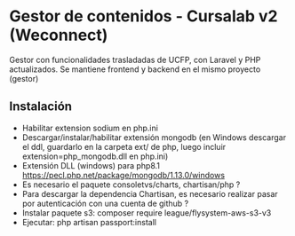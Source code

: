 # Gestor de contenidos - Cursalab v2 (Weconnect)

Gestor con funcionalidades trasladadas de UCFP, con Laravel y PHP actualizados.
Se mantiene frontend y backend en el mismo proyecto (gestor)

## Instalación

-   Habilitar extension sodium en php.ini
-   Descargar/instalar/habilitar extensión mongodb (en Windows descargar el ddl, guardarlo en la carpeta ext/ de php, luego incluir extension=php_mongodb.dll en php.ini) 
- Extensión DLL (windows) para php8.1 https://pecl.php.net/package/mongodb/1.13.0/windows
-   Es necesario el paquete consoletvs/charts, chartisan/php ?
-   Para descargar la dependencia Chartisan, es necesario realizar pasar por autenticación con una cuenta de github ?
-   Instalar paquete s3: composer require league/flysystem-aws-s3-v3
-   Ejecutar: php artisan passport:install
